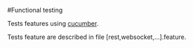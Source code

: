#Functional testing

Tests features using [cucumber](https://cucumber.io/).

Tests feature are described in file [rest,websocket,...].feature.
